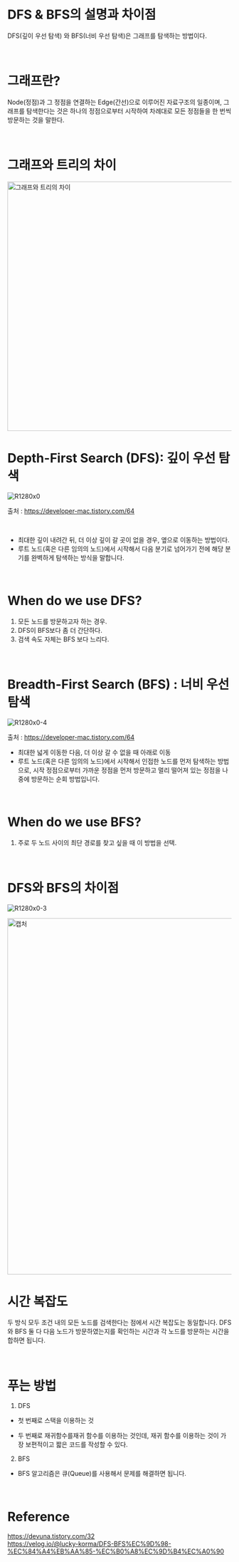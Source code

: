 # DFS & BFS의 설명과 차이점

DFS(깊이 우선 탐색) 와 BFS(너비 우선 탐색)은 그래프를 탐색하는 방법이다. 

<br>

# 그래프란? 
Node(정점)과 그 정점을 연결하는 Edge(간선)으로 이루어진 자료구조의 일종이며, 
그래프를 탐색한다는 것은 하나의 정점으로부터 시작하여 차례대로 모든 정점들을 한 번씩 방문하는 것을 말한다. 

<br>

# 그래프와 트리의 차이
<img width="560" alt="그래프와 트리의 차이" src="https://user-images.githubusercontent.com/59908525/146516938-6e24045d-f153-4866-baf4-76288c57dfa7.PNG">

<br>

# Depth-First Search (DFS): 깊이 우선 탐색

![R1280x0](https://user-images.githubusercontent.com/59908525/146517324-ea67966c-090c-468f-b5f6-476b36e68e67.gif)

출처 : https://developer-mac.tistory.com/64 

<br>

- 최대한 깊이 내려간 뒤, 더 이상 깊이 갈 곳이 없을 경우, 옆으로 이동하는 방법이다. 
- 루트 노드(혹은 다른 임의의 노드)에서 시작해서 다음 분기로 넘어가기 전에 해당 분기를 완벽하게 탐색하는 방식을 말합니다.

<br>

# When do we use DFS?

1. 모든 노드를 방문하고자 하는 경우.
2. DFS이 BFS보다 좀 더 간단하다.
3. 검색 속도 자체는 BFS 보다 느리다.

<br>

# Breadth-First Search (BFS) : 너비 우선 탐색

![R1280x0-4](https://user-images.githubusercontent.com/59908525/146521771-3c3f50e2-04c4-4e2d-bef8-58ae30fa1856.gif)

출처 : https://developer-mac.tistory.com/64 

- 최대한 넓게 이동한 다음, 더 이상 갈 수 없을 때 아래로 이동
- 루트 노드(혹은 다른 임의의 노드)에서 시작해서 인접한 노드를 먼저 탐색하는 방법으로,
시작 정점으로부터 가까운 정점을 먼저 방문하고 멀리 떨어져 있는 정점을 나중에 방문하는 순회 방법입니다.

<br>

# When do we use BFS?

1. 주로 두 노드 사이의 최단 경로를 찾고 싶을 때 이 방법을 선택.

<br>

# DFS와 BFS의 차이점
![R1280x0-3](https://user-images.githubusercontent.com/59908525/146522217-0373fb29-74f7-4ada-b516-8fd9e4bed034.gif) <br/>

<img width="800" alt="캡처" src="https://user-images.githubusercontent.com/59908525/146522221-9e083ce7-093d-4d6a-87e4-ffc1bb30eec4.PNG">

<br>

# 시간 복잡도

두 방식 모두 조건 내의 모든 노드를 검색한다는 점에서 시간 복잡도는 동일합니다.
DFS와 BFS 둘 다 다음 노드가 방문하였는지를 확인하는 시간과 각 노드를 방문하는 시간을 합하면 됩니다.

<br>

# 푸는 방법

1. DFS

- 첫 번째로 스택을 이용하는 것

- 두 번째로 재귀함수를재귀 함수를 이용하는 것인데, 재귀 함수를 이용하는 것이 가장 보편적이고 짧은 코드를 작성할 수 있다.

2. BFS

- BFS 알고리즘은 큐(Queue)를 사용해서 문제를 해결하면 됩니다.

<br>

# Reference
https://devuna.tistory.com/32 <br/>
https://velog.io/@lucky-korma/DFS-BFS%EC%9D%98-%EC%84%A4%EB%AA%85-%EC%B0%A8%EC%9D%B4%EC%A0%90
